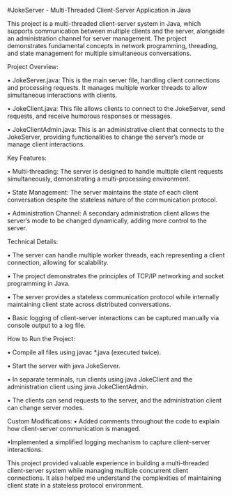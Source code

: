 #JokeServer - Multi-Threaded Client-Server Application in Java

This project is a multi-threaded client-server system in Java, which supports communication between multiple clients and the server, alongside an administration channel for server management. The project demonstrates fundamental concepts in network programming, threading, and state management for multiple simultaneous conversations.

Project Overview:

• JokeServer.java: This is the main server file, handling client connections and processing requests. It manages multiple worker threads to allow simultaneous interactions with clients.

• JokeClient.java: This file allows clients to connect to the JokeServer, send requests, and receive humorous responses or messages.

• JokeClientAdmin.java: This is an administrative client that connects to the JokeServer, providing functionalities to change the server’s mode or manage client interactions.



Key Features:

• Multi-threading: The server is designed to handle multiple client requests simultaneously, demonstrating a multi-processing environment.

• State Management: The server maintains the state of each client conversation despite the stateless nature of the communication protocol.

• Administration Channel: A secondary administration client allows the server’s mode to be changed dynamically, adding more control to the server.



Technical Details:

• The server can handle multiple worker threads, each representing a client connection, allowing for scalability.

• The project demonstrates the principles of TCP/IP networking and socket programming in Java.

• The server provides a stateless communication protocol while internally maintaining client state across distributed conversations.

• Basic logging of client-server interactions can be captured manually via console output to a log file.


How to Run the Project:

• Compile all files using javac *.java (executed twice).

• Start the server with java JokeServer.

• In separate terminals, run clients using java JokeClient and the administration client using java JokeClientAdmin.

• The clients can send requests to the server, and the administration client can change server modes.


Custom Modifications:
• Added comments throughout the code to explain how client-server communication is managed.

•Implemented a simplified logging mechanism to capture client-server interactions.


This project provided valuable experience in building a multi-threaded client-server system while managing multiple concurrent client connections. It also helped me understand the complexities of maintaining client state in a stateless protocol environment.

